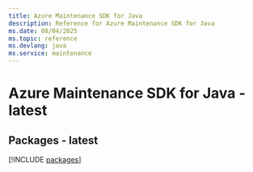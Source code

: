 ```yaml
---
title: Azure Maintenance SDK for Java
description: Reference for Azure Maintenance SDK for Java
ms.date: 08/04/2025
ms.topic: reference
ms.devlang: java
ms.service: maintenance
---
```

# Azure Maintenance SDK for Java - latest
## Packages - latest
[!INCLUDE [packages](maintenance-index.md)]